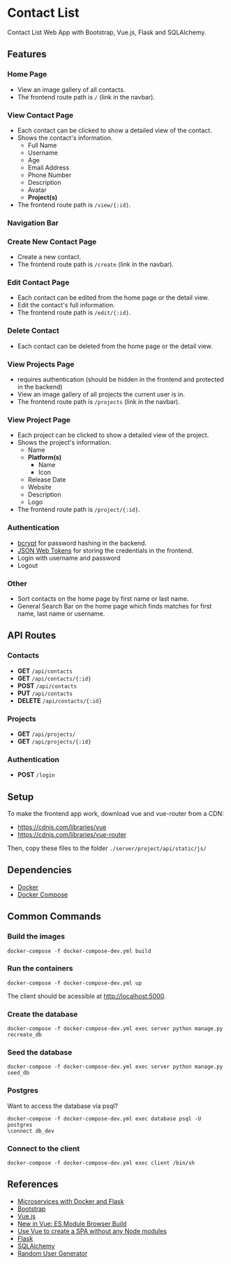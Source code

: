 # Contact List

Contact List Web App with Bootstrap, Vue.js, Flask and SQLAlchemy.

## Features

### Home Page
* View an image gallery of all contacts.
* The frontend route path is `/` (link in the navbar).

### View Contact Page
* Each contact can be clicked to show a detailed view of the contact.
* Shows the contact's information.
  * Full Name
  * Username
  * Age
  * Email Address
  * Phone Number
  * Description
  * Avatar
  * **Project(s)**
* The frontend route path is `/view/{:id}`.

### Navigation Bar

### Create New Contact Page
* Create a new contact.
* The frontend route path is `/create` (link in the navbar).

### Edit Contact Page
* Each contact can be edited from the home page or the detail view.
* Edit the contact's full information.
* The frontend route path is `/edit/{:id}`.

### Delete Contact
* Each contact can be deleted from the home page or the detail view.

### View Projects Page
* requires authentication (should be hidden in the frontend and protected in the backend)
* View an image gallery of all projects the current user is in.
* The frontend route path is `/projects` (link in the navbar).

### View Project Page
* Each project can be clicked to show a detailed view of the project.
* Shows the project's information.
  * Name
  * **Platform(s)**
    * Name
    * Icon
  * Release Date
  * Website
  * Description
  * Logo
* The frontend route path is `/project/{:id}`.

### Authentication
* [bcrypt](https://en.wikipedia.org/wiki/Bcrypt) for password hashing in the backend.
* [JSON Web Tokens](https://jwt.io/) for storing the credentials in the frontend.
* Login with username and password
* Logout

### Other
* Sort contacts on the home page by first name or last name.
* General Search Bar on the home page which finds matches for first name, last name or username.

## API Routes

### Contacts
* **GET** `/api/contacts`
* **GET** `/api/contacts/{:id}`
* **POST** `/api/contacts`
* **PUT** `/api/contacts`
* **DELETE** `/api/contacts/{:id}`

### Projects
* **GET** `/api/projects/`
* **GET** `/api/projects/{:id}`

### Authentication
* **POST** `/login`

## Setup
To make the frontend app work, download vue and vue-router from a CDN:
* https://cdnjs.com/libraries/vue
* https://cdnjs.com/libraries/vue-router

Then, copy these files to the folder `./server/project/api/static/js/`

## Dependencies
* [Docker](https://www.docker.com/)
* [Docker Compose](https://docs.docker.com/compose/)

## Common Commands

### Build the images

`docker-compose -f docker-compose-dev.yml build`

### Run the containers

`docker-compose -f docker-compose-dev.yml up`

The client should be acessible at [http://localhost:5000](http://localhost:5000).

### Create the database

`docker-compose -f docker-compose-dev.yml exec server python manage.py recreate_db`

### Seed the database

`docker-compose -f docker-compose-dev.yml exec server python manage.py seed_db`

### Postgres

Want to access the database via psql?

```
docker-compose -f docker-compose-dev.yml exec database psql -U postgres
\connect db_dev
```

### Connect to the client

`docker-compose -f docker-compose-dev.yml exec client /bin/sh`

## References
* [Microservices with Docker and Flask](https://github.com/testdrivenio/testdriven-app-2.4)
* [Bootstrap](https://getbootstrap.com/)
* [Vue.js](https://vuejs.org/)
* [New in Vue: ES Module Browser Build](https://vuejsdevelopers.com/2019/02/04/vue-es-module-browser-build/)
* [Use Vue to create a SPA without any Node modules](https://dev.to/arswaw/create-a-lightweight-componentized-spa-without-node-569j)
* [Flask](https://palletsprojects.com/p/flask/)
* [SQLAlchemy](https://www.sqlalchemy.org/)
* [Random User Generator](https://randomuser.me/)
